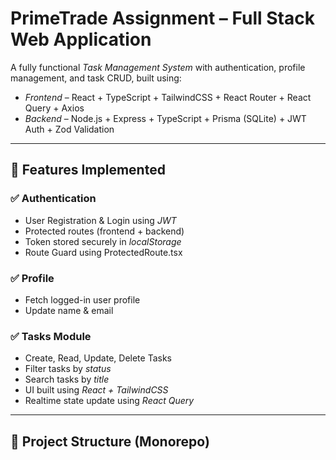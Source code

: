 # PrimeTrade Assignment – Full Stack Web Application

A fully functional *Task Management System* with authentication, profile management, and task CRUD, built using:

- *Frontend* – React + TypeScript + TailwindCSS + React Router + React Query + Axios
- *Backend* – Node.js + Express + TypeScript + Prisma (SQLite) + JWT Auth + Zod Validation

---

## 🚀 Features Implemented

### ✅ Authentication
- User Registration & Login using *JWT*
- Protected routes (frontend + backend)
- Token stored securely in *localStorage*
- Route Guard using ProtectedRoute.tsx

### ✅ Profile
- Fetch logged-in user profile
- Update name & email

### ✅ Tasks Module
- Create, Read, Update, Delete Tasks
- Filter tasks by *status*
- Search tasks by *title*
- UI built using *React + TailwindCSS*
- Realtime state update using *React Query*

---

## 📂 Project Structure (Monorepo)

